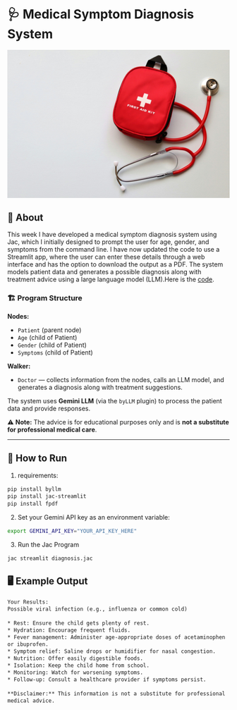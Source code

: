 # 🩺 Medical Symptom Diagnosis System

![First Aid Kit](https://github.com/MithamoMorgan/Building-Generative-AI-Applications/blob/main/Week1_Project/first_aid_kit.jpg)

## 📖 About

This week I have developed a medical symptom diagnosis system using Jac, which I initially designed to prompt the user for age, gender, and symptoms from the command line. I have now updated the code to use a Streamlit app, where the user can enter these details through a web interface and has the option to download the output as a PDF. The system models patient data and generates a possible diagnosis along with treatment advice using a large language model (LLM).Here is the [code](https://github.com/MithamoMorgan/Building-Generative-AI-Applications/blob/main/Week1_Project/diagnosis.jac).


### 🏗 Program Structure

**Nodes:**

- `Patient` (parent node)  
- `Age` (child of Patient)  
- `Gender` (child of Patient)  
- `Symptoms` (child of Patient)  

**Walker:**

- `Doctor` — collects information from the nodes, calls an LLM model, and generates a diagnosis along with treatment suggestions.

The system uses **Gemini LLM** (via the `byLLM` plugin) to process the patient data and provide responses.

 ⚠️ **Note:** The advice is for educational purposes only and is **not a substitute for professional medical care**.

---

## 🚀 How to Run

1. requirements:

```bash
pip install byllm
pip install jac-streamlit
pip install fpdf
```

2. Set your Gemini API key as an environment variable:

```bash
export GEMINI_API_KEY="YOUR_API_KEY_HERE"
```

3. Run the Jac Program

```bash
jac streamlit diagnosis.jac
```
## 🖥 Example Output

```text
Your Results:
Possible viral infection (e.g., influenza or common cold)

* Rest: Ensure the child gets plenty of rest.
* Hydration: Encourage frequent fluids.
* Fever management: Administer age-appropriate doses of acetaminophen or ibuprofen.
* Symptom relief: Saline drops or humidifier for nasal congestion.
* Nutrition: Offer easily digestible foods.
* Isolation: Keep the child home from school.
* Monitoring: Watch for worsening symptoms.
* Follow-up: Consult a healthcare provider if symptoms persist.

**Disclaimer:** This information is not a substitute for professional medical advice.
```
